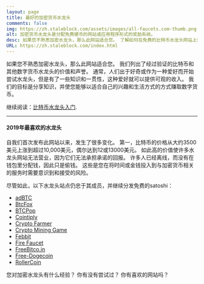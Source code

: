 ```yaml
---
layout: page
title: 最好的加密货币水龙头
comments: false
img: https://zh.staleblock.com/assets/images/all-faucets.com-thumb.png
alt: 加密货币水龙头是分配免费硬币的网站或应用程序形式的奖励系统。
desc: 如果您不熟悉加密水龙头，那么此网站适合您。 了解如何在免费的比特币水龙头网站上索取钱，同时最大程度地节省时间和精力。
URL: https://zh.staleblock.com/index.html
---
```

<link rel="stylesheet" href="https://cdnjs.cloudflare.com/ajax/libs/normalize/5.0.0/normalize.min.css">

如果您不熟悉加密水龙头，那么此网站适合您。 我们列出了经过验证的比特币和其他数字货币水龙头的价值和声誉。 通常，人们出于好奇或作为一种爱好而开始尝试水龙头，但是有了一些知识和一贯性，这种爱好就可以提供可观的收入。 我们的目标是分享知识，并使您能够以适合自己的兴趣和生活方式的方式赚取数字货币。

继续阅读：<a href="https://zh.staleblock.com/daily/2019/12/12/index.html">比特币水龙头入门</a>.

---
#### 2019年最喜欢的水龙头

自我们首次发布此网站以来，发生了很多变化。 第一，比特币的价格从大约3500美元上涨到超过10,000美元，偶尔达到12或13000美元。 如此高的价值使许多水龙头网站无法营业，因为它们无法承担承诺的回报。 许多人已经离线，而没有在钱包里分配钱，因此只是偷钱。 这些是您在将时间或金钱投入到与加密货币相关的服务时需要意识到和接受的风险。

尽管如此，以下水龙头站点仍忠于其成员，并继续分发免费的satoshi：

- <a href="http://bit.ly/www-adbtc" target="_blank">adBTC</a>
- <a href="http://bit.ly/www-btcfox" target="_blank">BtcFox</a>
- <a href="http://bit.ly/www-btcpop" target="_blank">BTCPop</a>
- <a href="http://bit.ly/www-cointiply" target="_blank">Cointiply</a>
- <a href="http://bit.ly/www-cryptofarmer" target="_blank">Crypto Farmer</a>
- <a href="http://bit.ly/www-cryptomininggame" target="_blank">Crypto Mining Game</a>
- <a href="http://bit.ly/www-febbit" target="_blank">Febbit</a>
- <a href="http://bit.ly/www-firefaucet" target="_blank">Fire Faucet</a>
- <a href="http://bit.ly/www-freebitcoin" target="_blank">FreeBitco.in</a>
- <a href="http://bit.ly/www-free-dogecoin" target="_blank">Free-Dogecoin</a>
- <a href="http://bit.ly/www-rollercoin" target="_blank">RollerCoin</a>

您对加密水龙头有什么经验？ 你有没有尝试过？ 你有喜欢的网站吗？

<div id="commento"></div>
<script src="https://cdn.commento.io/js/commento.js"></script>
